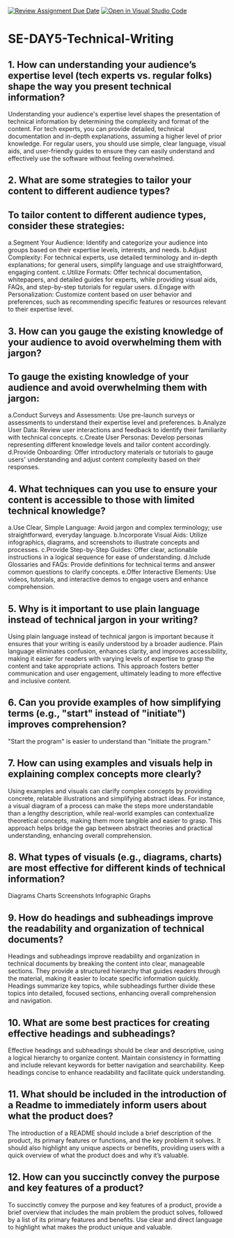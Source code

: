 [![Review Assignment Due Date](https://classroom.github.com/assets/deadline-readme-button-22041afd0340ce965d47ae6ef1cefeee28c7c493a6346c4f15d667ab976d596c.svg)](https://classroom.github.com/a/zsAR-pyY)
[![Open in Visual Studio Code](https://classroom.github.com/assets/open-in-vscode-2e0aaae1b6195c2367325f4f02e2d04e9abb55f0b24a779b69b11b9e10269abc.svg)](https://classroom.github.com/online_ide?assignment_repo_id=15656910&assignment_repo_type=AssignmentRepo)
# SE-DAY5-Technical-Writing
## 1. How can understanding your audience’s expertise level (tech experts vs. regular folks) shape the way you present technical information?
Understanding your audience's expertise level shapes the presentation of technical information by determining the complexity and format of the content. For tech experts, you can provide detailed, technical documentation and in-depth explanations, assuming a higher level of prior knowledge. For regular users, you should use simple, clear language, visual aids, and user-friendly guides to ensure they can easily understand and effectively use the software without feeling overwhelmed.

## 2. What are some strategies to tailor your content to different audience types?
## To tailor content to different audience types, consider these strategies:

a.Segment Your Audience: Identify and categorize your audience into groups based on their expertise levels, interests, and needs.
b.Adjust Complexity: For technical experts, use detailed terminology and in-depth explanations; for general users, simplify language and use straightforward, engaging content.
c.Utilize Formats: Offer technical documentation, whitepapers, and detailed guides for experts, while providing visual aids, FAQs, and step-by-step tutorials for regular users.
d.Engage with Personalization: Customize content based on user behavior and preferences, such as recommending specific features or resources relevant to their expertise level.

## 3. How can you gauge the existing knowledge of your audience to avoid overwhelming them with jargon?
## To gauge the existing knowledge of your audience and avoid overwhelming them with jargon:
a.Conduct Surveys and Assessments: Use pre-launch surveys or assessments to understand their expertise level and preferences.
b.Analyze User Data: Review user interactions and feedback to identify their familiarity with technical concepts.
c.Create User Personas: Develop personas representing different knowledge levels and tailor content accordingly.
d.Provide Onboarding: Offer introductory materials or tutorials to gauge users' understanding and adjust content complexity based on their responses.

## 4. What techniques can you use to ensure your content is accessible to those with limited technical knowledge?
a.Use Clear, Simple Language: Avoid jargon and complex terminology; use straightforward, everyday language.
b.Incorporate Visual Aids: Utilize infographics, diagrams, and screenshots to illustrate concepts and processes.
c.Provide Step-by-Step Guides: Offer clear, actionable instructions in a logical sequence for ease of understanding.
d.Include Glossaries and FAQs: Provide definitions for technical terms and answer common questions to clarify concepts.
e.Offer Interactive Elements: Use videos, tutorials, and interactive demos to engage users and enhance comprehension.

## 5. Why is it important to use plain language instead of technical jargon in your writing?
Using plain language instead of technical jargon is important because it ensures that your writing is easily understood by a broader audience. Plain language eliminates confusion, enhances clarity, and improves accessibility, making it easier for readers with varying levels of expertise to grasp the content and take appropriate actions. This approach fosters better communication and user engagement, ultimately leading to more effective and inclusive content.

## 6. Can you provide examples of how simplifying terms (e.g., "start" instead of "initiate") improves comprehension?
"Start the program" is easier to understand than "Initiate the program."

## 7. How can using examples and visuals help in explaining complex concepts more clearly?
Using examples and visuals can clarify complex concepts by providing concrete, relatable illustrations and simplifying abstract ideas. For instance, a visual diagram of a process can make the steps more understandable than a lengthy description, while real-world examples can contextualize theoretical concepts, making them more tangible and easier to grasp. This approach helps bridge the gap between abstract theories and practical understanding, enhancing overall comprehension.

## 8. What types of visuals (e.g., diagrams, charts) are most effective for different kinds of technical information?
Diagrams
Charts
Screenshots
Infographic
Graphs

## 9. How do headings and subheadings improve the readability and organization of technical documents?
Headings and subheadings improve readability and organization in technical documents by breaking the content into clear, manageable sections. They provide a structured hierarchy that guides readers through the material, making it easier to locate specific information quickly. Headings summarize key topics, while subheadings further divide these topics into detailed, focused sections, enhancing overall comprehension and navigation.

## 10. What are some best practices for creating effective headings and subheadings?
Effective headings and subheadings should be clear and descriptive, using a logical hierarchy to organize content. Maintain consistency in formatting and include relevant keywords for better navigation and searchability. Keep headings concise to enhance readability and facilitate quick understanding.

## 11. What should be included in the introduction of a Readme to immediately inform users about what the product does?
The introduction of a README should include a brief description of the product, its primary features or functions, and the key problem it solves. It should also highlight any unique aspects or benefits, providing users with a quick overview of what the product does and why it’s valuable.

## 12. How can you succinctly convey the purpose and key features of a product?
To succinctly convey the purpose and key features of a product, provide a brief overview that includes the main problem the product solves, followed by a list of its primary features and benefits. Use clear and direct language to highlight what makes the product unique and valuable.





